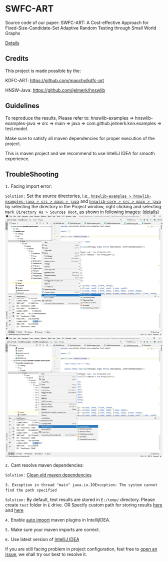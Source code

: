 # SWFC-ART

Source code of our paper: 
SWFC-ART: A Cost-effective Approach for Fixed-Size-Candidate-Set Adaptive Random Testing through Small World Graphs

[Details](https://www.researchgate.net/publication/351514150_SWFC-ART_A_Cost-effective_Approach_for_Fixed-Size-Candidate-Set_Adaptive_Random_Testing_through_Small_World_Graphs) 



## Credits

This project is made possible by the:

KDFC-ART: https://github.com/maochy/kdfc-art

HNSW-Java: https://github.com/jelmerk/hnswlib

## Guidelines

To reproduce the results, Please refer to:
hnswlib-examples => hnswlib-examples-java => src => main => java => com.github.jelmerk.knn.examples => test.model.

Make sure to satisfy all maven dependencies for proper execution of the project.

This is maven project and we recommend to use IntelliJ IDEA for smooth experience.

## TroubleShooting

`1.` Facing import error: 

`Solution:` Set the source directories, i.e., [`hnswlib-examples > hnswlib-examples-java > src > main > java`](https://github.com/ashfaq92/swfc-art/tree/main/hnswlib-utils/src/main/java) and  [`hnswlib-core > src > main > java`](https://github.com/ashfaq92/swfc-art/tree/main/hnswlib-core/src/main/java) by selecting the directory in the Project window, right clicking and selecting `Mark Directory As > Sources Root`, as shown in following images: ([details](https://stackoverflow.com/questions/33531334/convert-directories-with-java-files-to-java-modules-in-intellij))
![marking hnswlib-core directory as sources root](https://github.com/ashfaq92/swfc-art/blob/main/source-root-hnswlib-core.jpg "Hnswlib Core")
![marking hnswlib-examples directory as sources root](https://github.com/ashfaq92/swfc-art/blob/main/source-root-hnswlib-examples.jpg "Hnswlib Examples")

`2.` Cant resolve maven dependencies:

`Solution:` [Clean old maven dependencies](https://stackoverflow.com/a/19312292)

`3. Exception in thread "main" java.io.IOException: The system cannot find the path specified`

`Solution:` By default, test results are stored in `E:/temp/` directory. Please create `test` folder in `E` drive. OR Specify custom path for storing results [here](https://github.com/ashfaq92/swfc-art/blob/5b1d40cc123743d8ad8759808f5ed7d90dedb183/hnswlib-examples/hnswlib-examples-java/src/main/java/com/github/jelmerk/knn/examples/test/model/TestEffectiveness.java#L62) and [here](https://github.com/ashfaq92/swfc-art/blob/5b1d40cc123743d8ad8759808f5ed7d90dedb183/hnswlib-examples/hnswlib-examples-java/src/main/java/com/github/jelmerk/knn/examples/test/model/TestEfficiency.java#L55)

`4.` Enable [auto import](https://blog.jetbrains.com/idea/2020/01/intellij-idea-2020-1-eap/#maven_and_gradle_importing_updates) maven plugins in IntellijIDEA.

`5.` Make sure your maven imports are correct. 

`6.` Use latest version of [IntelliJ IDEA](https://download.jetbrains.com/idea/ideaIC-2020.3.exe?_ga=2.141047602.1216986372.1608194251-233142243.1608194250)

If you are still facing problem in project configuration, feel free to [open an issue](https://github.com/ashfaq92/swfc-art/issues), we shall try our best to resolve it.
